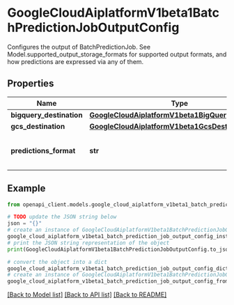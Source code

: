 # GoogleCloudAiplatformV1beta1BatchPredictionJobOutputConfig

Configures the output of BatchPredictionJob. See Model.supported_output_storage_formats for supported output formats, and how predictions are expressed via any of them.

## Properties

Name | Type | Description | Notes
------------ | ------------- | ------------- | -------------
**bigquery_destination** | [**GoogleCloudAiplatformV1beta1BigQueryDestination**](GoogleCloudAiplatformV1beta1BigQueryDestination.md) |  | [optional] 
**gcs_destination** | [**GoogleCloudAiplatformV1beta1GcsDestination**](GoogleCloudAiplatformV1beta1GcsDestination.md) |  | [optional] 
**predictions_format** | **str** | Required. The format in which Vertex AI gives the predictions, must be one of the Model&#39;s supported_output_storage_formats. | [optional] 

## Example

```python
from openapi_client.models.google_cloud_aiplatform_v1beta1_batch_prediction_job_output_config import GoogleCloudAiplatformV1beta1BatchPredictionJobOutputConfig

# TODO update the JSON string below
json = "{}"
# create an instance of GoogleCloudAiplatformV1beta1BatchPredictionJobOutputConfig from a JSON string
google_cloud_aiplatform_v1beta1_batch_prediction_job_output_config_instance = GoogleCloudAiplatformV1beta1BatchPredictionJobOutputConfig.from_json(json)
# print the JSON string representation of the object
print(GoogleCloudAiplatformV1beta1BatchPredictionJobOutputConfig.to_json())

# convert the object into a dict
google_cloud_aiplatform_v1beta1_batch_prediction_job_output_config_dict = google_cloud_aiplatform_v1beta1_batch_prediction_job_output_config_instance.to_dict()
# create an instance of GoogleCloudAiplatformV1beta1BatchPredictionJobOutputConfig from a dict
google_cloud_aiplatform_v1beta1_batch_prediction_job_output_config_from_dict = GoogleCloudAiplatformV1beta1BatchPredictionJobOutputConfig.from_dict(google_cloud_aiplatform_v1beta1_batch_prediction_job_output_config_dict)
```
[[Back to Model list]](../README.md#documentation-for-models) [[Back to API list]](../README.md#documentation-for-api-endpoints) [[Back to README]](../README.md)


